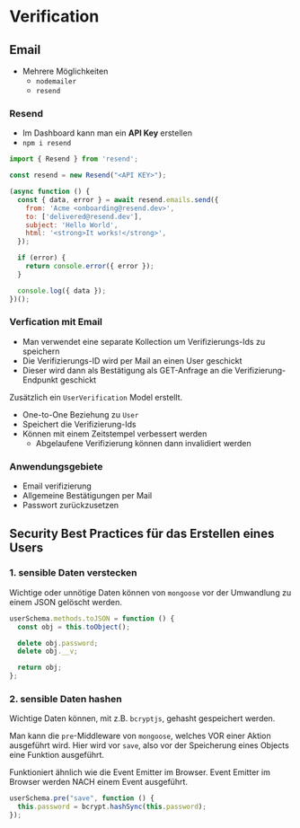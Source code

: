 # Verification

## Email

- Mehrere Möglichkeiten
  - `nodemailer`
  - `resend`

### Resend

- Im Dashboard kann man ein **API Key** erstellen
- `npm i resend`

```js
import { Resend } from 'resend';

const resend = new Resend("<API KEY>");

(async function () {
  const { data, error } = await resend.emails.send({
    from: 'Acme <onboarding@resend.dev>',
    to: ['delivered@resend.dev'],
    subject: 'Hello World',
    html: '<strong>It works!</strong>',
  });

  if (error) {
    return console.error({ error });
  }

  console.log({ data });
})();
```

### Verfication mit Email

- Man verwendet eine separate Kollection um Verifizierungs-Ids zu speichern
- Die Verifizierungs-ID wird per Mail an einen User geschickt
- Dieser wird dann als Bestätigung als GET-Anfrage an die Verifizierung-Endpunkt geschickt

Zusätzlich ein `UserVerification` Model erstellt.

- One-to-One Beziehung zu `User`
- Speichert die Verifizierung-Ids
- Können mit einem Zeitstempel verbessert werden
  - Abgelaufene Verifizierung können dann invalidiert werden

### Anwendungsgebiete

- Email verifizierung
- Allgemeine Bestätigungen per Mail
- Passwort zurückzusetzen

## Security Best Practices für das Erstellen eines Users

### 1. sensible Daten verstecken

Wichtige oder unnötige Daten können von `mongoose` vor der Umwandlung zu einem JSON gelöscht werden.

```js
userSchema.methods.toJSON = function () {
  const obj = this.toObject();

  delete obj.password;
  delete obj.__v;

  return obj;
};
```

### 2. sensible Daten hashen

Wichtige Daten können, mit z.B. `bcryptjs`, gehasht gespeichert werden.

Man kann die `pre`-Middleware von `mongoose`, welches VOR einer Aktion ausgeführt wird. Hier wird vor `save`, also vor der Speicherung eines Objects eine Funktion ausgeführt.

Funktioniert ähnlich wie die Event Emitter im Browser.
Event Emitter im Browser werden NACH einem Event ausgeführt.

```js
userSchema.pre("save", function () {
  this.password = bcrypt.hashSync(this.password);
});
```